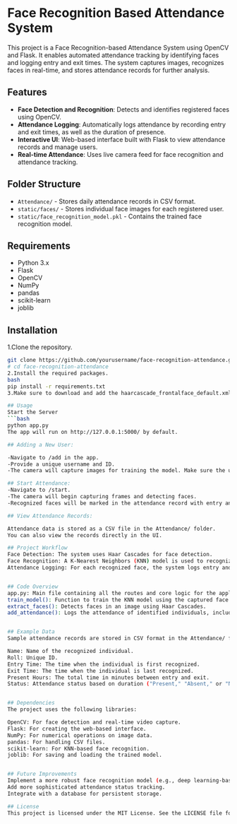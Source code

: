 # Face Recognition Based Attendance System
This project is a Face Recognition-based Attendance System using OpenCV and Flask. It enables automated attendance tracking by identifying faces and logging entry and exit times. The system captures images, recognizes faces in real-time, and stores attendance records for further analysis.

## Features
- **Face Detection and Recognition**: Detects and identifies registered faces using OpenCV.
- **Attendance Logging**: Automatically logs attendance by recording entry and exit times, as well as the duration of presence.
- **Interactive UI**: Web-based interface built with Flask to view attendance records and manage users.
- **Real-time Attendance**: Uses live camera feed for face recognition and attendance tracking.


## Folder Structure
- `Attendance/` - Stores daily attendance records in CSV format.
- `static/faces/` - Stores individual face images for each registered user.
- `static/face_recognition_model.pkl` - Contains the trained face recognition model.


## Requirements
- Python 3.x
- Flask
- OpenCV
- NumPy
- pandas
- scikit-learn
- joblib

## Installation
1.Clone the repository.
```bash
git clone https://github.com/yourusername/face-recognition-attendance.git
# cd face-recognition-attendance
2.Install the required packages.
bash
pip install -r requirements.txt
3.Make sure to download and add the haarcascade_frontalface_default.xml file to your project directory for face detection.

## Usage
Start the Server
```bash
python app.py
The app will run on http://127.0.0.1:5000/ by default.

## Adding a New User:

-Navigate to /add in the app.
-Provide a unique username and ID.
-The camera will capture images for training the model. Make sure the user’s face is clear during image capture.

## Start Attendance:
-Navigate to /start.
-The camera will begin capturing frames and detecting faces.
-Recognized faces will be marked in the attendance record with entry and exit times.

## View Attendance Records:

Attendance data is stored as a CSV file in the Attendance/ folder.
You can also view the records directly in the UI.

## Project Workflow
Face Detection: The system uses Haar Cascades for face detection.
Face Recognition: A K-Nearest Neighbors (KNN) model is used to recognize faces. It is trained on captured face images for each user.
Attendance Logging: For each recognized face, the system logs entry and exit times. If the user stays for the required duration, they are marked "Present."


## Code Overview
app.py: Main file containing all the routes and core logic for the application.
train_model(): Function to train the KNN model using the captured face images.
extract_faces(): Detects faces in an image using Haar Cascades.
add_attendance(): Logs the attendance of identified individuals, including entry and exit times.


## Example Data
Sample attendance records are stored in CSV format in the Attendance/ folder. Each entry includes:

Name: Name of the recognized individual.
Roll: Unique ID.
Entry Time: The time when the individual is first recognized.
Exit Time: The time when the individual is last recognized.
Present Hours: The total time in minutes between entry and exit.
Status: Attendance status based on duration ("Present," "Absent," or "Notable").


## Dependencies
The project uses the following libraries:

OpenCV: For face detection and real-time video capture.
Flask: For creating the web-based interface.
NumPy: For numerical operations on image data.
pandas: For handling CSV files.
scikit-learn: For KNN-based face recognition.
joblib: For saving and loading the trained model.


## Future Improvements
Implement a more robust face recognition model (e.g., deep learning-based).
Add more sophisticated attendance status tracking.
Integrate with a database for persistent storage.

## License
This project is licensed under the MIT License. See the LICENSE file for details.
